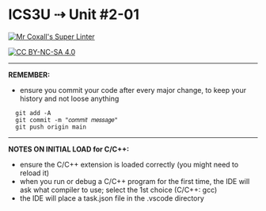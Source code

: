 # ICS3U ⇢ Unit #2-01

[![Mr Coxall's Super Linter](https://github.com/<OWNER>/<REPOSITORY>/workflows/Mr%20Coxall's%20Super%20Linter/badge.svg)](https://github.com/<OWNER>/<REPOSITORY>/actions)

[![CC BY-NC-SA 4.0](https://img.shields.io/badge/License-CC%20BY--NC--SA%204.0-blue.svg)](./LICENSE)

---

**REMEMBER:**
- ensure you commit your code after every major change, to keep your history and not loose anything
```console
  git add -A
  git commit -m "𝑐𝑜𝑚𝑚𝑖𝑡 𝑚𝑒𝑠𝑠𝑎𝑔𝑒"
  git push origin main
```

---

**NOTES ON INITIAL LOAD for C/C++:**
- ensure the C/C++ extension is loaded correctly (you might need to reload it)
- when you run or debug a C/C++ program for the first time, the IDE will ask what compiler to use; select the 1st choice (C/C++: gcc)
- the IDE will place a task.json file in the .vscode directory
